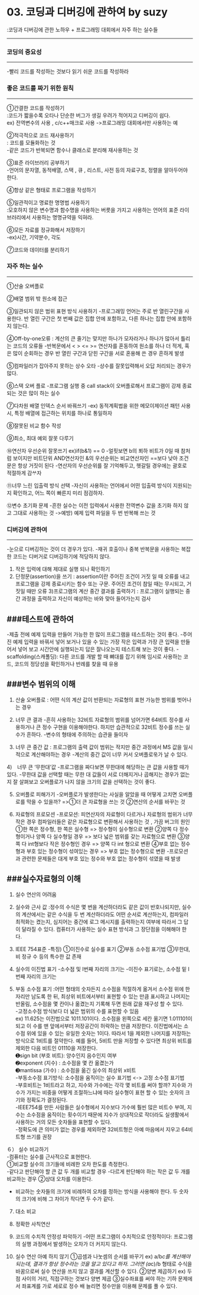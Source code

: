 # 03. 코딩과 디버깅에 관하여 by suzy  
:코딩과 디버깅에 관한 노하우 + 프로그래밍 대회에서 자주 하는 실수들   

-----
### 코딩의 중요성  
-----
-빨리 코드를 작성하는 것보다 읽기 쉬운 코드를 작성하라   

### 좋은 코드를 짜기 위한 원칙  
-----
➀간결한 코드를 작성하기  
:코드가 짧을수록 오타나 단순한 버그가 생길 우려가 적어지고 디버깅이 쉽다.  
ex) 전역변수의 사용 , c/c++매크로 사용 ->프로그래밍 대회에서만 사용하는 예  
    
➁적극적으로 코드 재사용하기  
: 코드를 모듈화하는 것   
-같은 코드가 반복되면 함수나 클래스로 분리해 재사용하는 것   
    
➂표준 라이브러리 공부하기   
-언어의 문자열, 동적배열, 스택 , 큐 , 리스트, 사전 등의 자료구조, 정렬을 알아두어야 한다.   
    
➃항상 같은 형태로 프로그램을 작성하기  

➄일관적이고 명료한 명명법 사용하기  
:모호하지 않은 변수명과 함수명을 사용하는 버릇을 가지고 사용하는 언어의 표준 라이브러리에서 사용하는 명명규약을 익혀라.

➅모든 자료를 정규화해서 저장하기  
-ex)시간, 기약분수, 각도

➆코드와 데이터를 분리하기  

### 자주 하는 실수  
------
➀산술 오버플로
  
➁배열 범위 밖 원소에 접근 
  
➂일관되지 않은 범위 표현 방식 사용하기
-프로그래밍 언어는 주로 반 열린구간을 사용한다. 반 열린 구간은 첫 번째 값은 집합 안에 포함하고, 다른 하나는 집합 안에 포함하지 않는다.
  
➃Off-by-one오류
: 계산의 큰 줄기는 맞지만 하나가 모자라거나 하나가 많아서 틀리는 코드의 오류들 
-반복문에서  < > <= >= 연산자를 혼동하여 원소를 하나 더 적게, 혹은 많이 순회하는 경우 반 열린 구간과 닫힌 구간을 서로 혼용해 쓴 경우 흔하게 발생
  
➄컴파일러가 잡아주지 못하는 상수 오타
-상수를 잘못입력해서 오답 처리되는 경우가 많다.
  
➅스택 오버 플로
-프로그램 실행 중 call stack이 오버플로해서 프로그램이 강제 종료되는 것은 많이 하는 실수
  
➆다차원 배열 인덱스 순서 바꿔쓰기
-ex) 동적계획법을 위한 메모이제이션 패턴 사용시, 특정 배열에 접근하는 위치를 하나로 통일하자 
  
➇잘못된 비교 함수 작성
  
➈최소, 최대 예외 잘못 다루기
  
➉연산자 우선순위 잘못쓰기
ex)if(b&1) == 0 
-얼핏보면 b의 푀하 비트가 0일 때 참처럼 보이지만 비트단위 AND연산자인 &의 우선순위는 비교연산자인 ==보다 낮아 조건문은 항상 거짓이 된다
-연산자의 우선순위를 잘 기억해두고, 헷갈릴 경우에는 괄호로 적절하게 감ᄊᆞ자
  
⑪너무 느린 입출력 방식 선택 
-자신이 사용하는 언어에서 어떤 입출력 방식이 지원되는지 확인하고, 어느 쪽이  빠른지 미리 점검하자.
  
⑫변수 초기화 문제
-흔한 실수는 이전 입력에서 사용한 전역변수 값을 초기화 하지 않고 그대로 사용하는 것 ->예방) 예제 입력 파일을 두 번 반복해 쓰는 것 
  
### 디버깅에 관하여  
-----
-눈으로 디버깅하는 것이 더  경우가 있다.
-재귀 호출이나 중복 반복문을 사용하는 복잡한 코드는 디버거로 디버깅하기에 적당하지 않다.
1) 작은 입력에 대해 제대로 실행 되나 확인하기 
2) 단정문(assertion)을 쓰기 : assertion이란 주어진 조건이 거짓 일 때 오류를 내고 프로그램을 강제 종료시키는 함수 또는 구문. 주어진 조건이 참일 때는 무시되고, 거짓일 때만 오류
3)프로그램의 계산 중간 결과를 출력하기 : 프로그램이 실행되는 중간 과정을 출력하고 자신이 예상하는 바와 맞아 들어가는지 검사
  
###테스트에 관하여   
------
-제출 전에 예제 입력을 만들어 가능한 한 많이 프로그램을 테스트하는 것이 좋다. 
-주어진 예제 입력을 바꿔서 넣어 보거나 있을 수 있는 가장 작은 입력과 가장 큰 입력을 만들어서 넣어 보고 시간안에 실행되는지 답은 잘나오는지 테스트해 보는 것이 좋다. 
-scaffolding(스캐폴딩): 다른 코드를 개발 할 때 뼈대를 잡기 위해 임시로 사용하는 코드, 코드의 정당성을 확인하거나 반례를 찾을 때 유용 
  
###변수 범위의 이해  
-----
1) 산술 오버플로
: 어떤 식의 계산 값이 반환되는 자료형의 표현 가능한 범위를 벗어나는 경우
   
2) 너무 큰 결과
-흔히 사용하는 32비트 자료형의 범위를 넘어가면 64비트 정수를 사용하거나 큰 정수 구현을 이용해야한다. 하지만 습관적으로 32비트 정수를 쓰는 실수가 흔하다.
-변수의 형태에 주의하는 습관을 들이자
  
3) 너무 큰 중간 값
: 프로그램의 출력 값이 범위는 작지만 중간 과정에서 MS 값을 일시적으로 계산해야하는 경우 
-계산의 중간 값이 너무 커서 오버플로욲가 날 수 있다.
  
4)　너무 큰 ‘무한대’값
-프로그램을 짜다보면 무한대에 해당하는 큰 값을 사용할 때가 있다. 
-무한대 값을 선택할 때는 무한 대 값들이 서로 더해지거나 곱해지는 경우가 없는 지 잘 살펴보고 오버플로가 나지 않을 크기의 값을 선택하는 것이 좋다. 
  
5) 오버플로 피해가기
-오버플로가 발생한다는 사실을 알았을 때 어떻게 고치면 오버플로를 막을 수 있을까? 
 =>➀더 큰 자료형을 쓰는 것 ➁연산의 순서를 바꾸는 것 
  
6) 자료형의 프로모션 
-프로모션: 피연산자의 자료형이 다르거나 자료형의 범위가 너무 작은 경우 컴파일러들은 같은 자료형으로 변환해서 사용하는 것 , 가끔 버그의 원인 
➀한 쪽은 정수형, 한 쪽은 실수형 => 정수형이 실수형으로 변환
➁양쪽 다 정수형이거나 양쪽 다 실수형일 경우 => 보다 넓은 범위를 갖는 자료형으로 변환
➂양쪽 다 int형보다 작은 정수형인 경우 => 양쪽 다 int 형으로 변환
➃부호 없는 정수형과 부호 있는 정수형이 섞여있는 경우 => 부호 없는 정수형으로 변환
-프로모션과 관련한 문제들은 대게 부호 있는 정수와 부호 없는 정수형이 섞였을 때 발생 
  
###실수자료형의 이해
------  
  
1) 실수 연산의 어려움
  
2) 실수와 근사 값
:정수의 수식은 몇 번을 계산하더라도 같은 값이 반호나되지만, 실수의 계산에서는 같은 수식을 두 번 계산하더라도 어떤 순서로 계산하는지, 컴파일러 최적화는 켰는지, 심지어는 중간에 로그 메시지를 출력하는지 여부에 따라서 그 답이 달라질 수 있다. 컴퓨터가 사용하는 실수 표현 방식과 그 장단점을 이해해야 한다. 
  
3) IEEE 754표준
-특징)
➀이진수로 실수를 표기
➁부동 소수점 표기법 
➂무한대, 비 정규 수 등의 특수한 값 존재 
  
4) 실수의 이진법 표기
-소수점 및 I번째 자리의 크기는 
-이진수 표기로는, 소수점 밑 I번째 자리의 크기는 
  
5) 부동 소수점 표기
:어떤 형태의 숫자든지 소수점을 적절하게 옮겨서 소수점 위에 한 자리만 남도록 한 뒤, 최상위 비트에서부터 표현할 수 있는 만큼 표시하고 나머지는 반올림, 소수점을 몇 칸이나 옮겼는지 기록해 두면 원래 값을 재구성 할 수 있다.   
-고정소수점 방식보다 더 넓은 범위의 수를 표현할 수 있음   
ex) 11.625는 이진법으로 1011.101이다. 소수점을 왼쪽으로 세칸 옮기면 1.011101이 되고 이 수를 맨 앞에서부터 저장공간이 허락하는 만큼 저장한다. 
 이진법에서는 소수점 위에 있을 수 있는 유일한 숫자는 1이다. 따라서 1을 제외한 나머지를 저장하는 방식으로 1비트를 절약한다. 예를 들어, 5비트 만을 저장할 수 있다면 최상위 비트를 제외한 다음 비트인 01110을 저장한다.  
➊sign bit (부호 비트): 양수인지 음수인지 여부  
➋exponent (지수) : 소수점을 몇 칸 옮겼는가   
➌mantissa (가수) : 소수점을 옮긴 실수의 최상위 x비트   
-부동소수점 표기방식: 소수점을 움직이는 실수 표기법 <-> 고정 소수점 표기법   
-부호비트는 1비트라고 하고, 지수와 가수에는 각각 몇 비트를 써야 할까? 지수와 가수가 가지는 비중을 어떻게 조절하느냐에 따라 실수형이 표현 할 수 있는 숫자의 크기와 정확도가 결정된다.   
-IEEE754를 만든 사람들은 실수형에서 지수보다 가수에 훨씬 많은 비트수 부여, 지수는 소수점을 움직이는 횟수이기 때문에 지수가 상대적으로 작더라도 실생활에서 사용하는 거의 모든 숫자들을 표현할 수 있다.   
-정확도에 큰 의미가 없는 경우를 제외하면 32비트형은 아예 마음에서 지우고 64비트형 쓰기를 권장   

  
６） 실수 비교하기  
-컴퓨터는 실수를 근사적으로 표현한다.  
 ➀비교할 실수의 크기들에 비례한 오차 한도를 측정한다.  
 -같다고 판단해야 할 큰 값 두 개를 비교할 경우
 -다르게 판단해야 하는 작은 값 두 개를 비교하는 경우  ➁상대 오차를 이용한다.
- 비교하는 숫자들의 크기에 비례하여 오차를 정하는 방식을 사용해야 한다. 두 숫자의 크기에 비해 그 차이가 작다면 두 수가 같다. 
    
7) 대소 비교
    
8) 정확한 사칙연산
    
9) 코드의 수치적 안정성 파악하기 
-어떤 프로그램이 수치적으로 안정적이다: 프로그램의 실행 과정에서 발생하는 오차가 더 커지지 않는다. 
    
10) 실수 연산 아예 하지 않기
 ➀곱셈과 나눗셈의 순서를 바꾸기 
  ex) a/b*c를 계산해야되는데, 결과가 항상 정수라는 것을 알고 있다고 하자. 그러면 (a*c)/b 형태로 수식을 바꿈으로써 실수 연산을 쓰지 않고 결과를 계산할 수 있다. 
➁양변 제곱하기 
ex) 두 점 사이의 거리, 직접구하는 것보다 양변 제곱
➂실수좌표를 써야 하는 기하 문제에서 좌표계를 가로 세로로 정수 배 늘리면 정수만을 이용해 문제를 풀 수 있다. 
